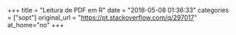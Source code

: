 +++
title = "Leitura de PDF em R"
date = "2018-05-08 01:36:33"
categories = ["sopt"]
original_url = "https://pt.stackoverflow.com/q/297017"
at_home="no"
+++

